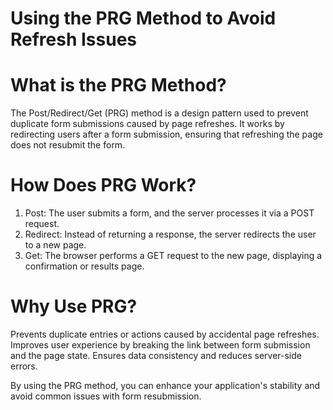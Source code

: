 # Using the PRG Method to Avoid Refresh Issues

# What is the PRG Method?
The Post/Redirect/Get (PRG) method is a design pattern used to prevent duplicate form submissions caused by page refreshes. It works by redirecting users after a form submission, ensuring that refreshing the page does not resubmit the form.

# How Does PRG Work?
1. Post: The user submits a form, and the server processes it via a  POST request.
2. Redirect: Instead of returning a response, the server redirects the user to a new page.
3. Get: The browser performs a GET request to the new page, displaying a confirmation or results page.

# Why Use PRG?
Prevents duplicate entries or actions caused by accidental page refreshes.
Improves user experience by breaking the link between form submission and the page state.
Ensures data consistency and reduces server-side errors.


By using the PRG method, you can enhance your application's stability and avoid common issues with form resubmission.